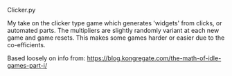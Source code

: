 Clicker.py

My take on the clicker type game which generates 'widgets' from clicks, or 
automated parts. The multipliers are slightly randomly variant at each new 
game and game resets. This makes some games harder or easier due to the 
co-efficients.

Based loosely on info from:
https://blog.kongregate.com/the-math-of-idle-games-part-i/

